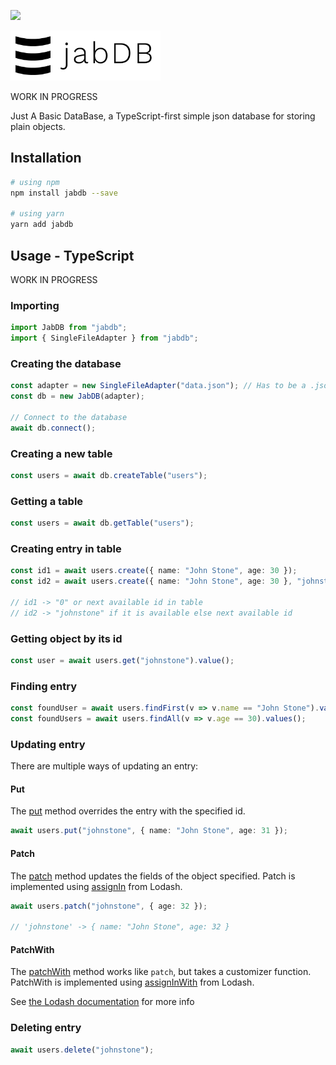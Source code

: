 ![](https://github.com/jollycola/jabDB/workflows/Build/badge.svg)

<img src="https://raw.githubusercontent.com/jollycola/jabDB/master/media/jabdb_banner%400.5x.png" alt="jabdb" height="80"/>

WORK IN PROGRESS

Just A Basic DataBase, a TypeScript-first simple json database for storing plain objects.

## Installation

```sh
# using npm
npm install jabdb --save

# using yarn
yarn add jabdb
```

## Usage - TypeScript

WORK IN PROGRESS

### Importing

```typescript
import JabDB from "jabdb";
import { SingleFileAdapter } from "jabdb";
```

### Creating the database

```typescript
const adapter = new SingleFileAdapter("data.json"); // Has to be a .json file
const db = new JabDB(adapter);

// Connect to the database
await db.connect();
```

### Creating a new table

```typescript
const users = await db.createTable("users");
```

### Getting a table

```typescript
const users = await db.getTable("users");
```

### Creating entry in table

```typescript
const id1 = await users.create({ name: "John Stone", age: 30 });
const id2 = await users.create({ name: "John Stone", age: 30 }, "johnstone");

// id1 -> "0" or next available id in table
// id2 -> "johnstone" if it is available else next available id
```

### Getting object by its id

```typescript
const user = await users.get("johnstone").value();
```

### Finding entry

```typescript
const foundUser = await users.findFirst(v => v.name == "John Stone").value();
const foundUsers = await users.findAll(v => v.age == 30).values();
```

### Updating entry

There are multiple ways of updating an entry:

#### Put

The [put](https://jollycola.github.io/jabDB/classes/jabtable.html#put) method overrides the entry with the specified id.

```typescript
await users.put("johnstone", { name: "John Stone", age: 31 });
```

#### Patch

The [patch](https://jollycola.github.io/jabDB/classes/jabtable.html#patch) method updates the fields of the object specified. Patch is implemented using [assignIn](https://lodash.com/docs/#assignIn) from Lodash.

```typescript
await users.patch("johnstone", { age: 32 });

// 'johnstone' -> { name: "John Stone", age: 32 }
```

#### PatchWith

The [patchWith](https://jollycola.github.io/jabDB/classes/jabtable.html#patchwith) method works like `patch`, but takes a customizer function. PatchWith is implemented using [assignInWith](https://lodash.com/docs/#assignInWith) from Lodash.

See [the Lodash documentation](https://lodash.com/docs/#assignInWith) for more info

### Deleting entry

```typescript
await users.delete("johnstone");
```
